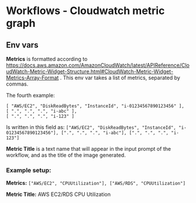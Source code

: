 # Workflows - Cloudwatch metric graph

## Env vars

**Metrics** is formatted according to https://docs.aws.amazon.com/AmazonCloudWatch/latest/APIReference/CloudWatch-Metric-Widget-Structure.html#CloudWatch-Metric-Widget-Metrics-Array-Format . This env var takes a list of metrics, separated by commas. 

The fourth example:
	
	[ "AWS/EC2", "DiskReadBytes", "InstanceId", "i-01234567890123456" ],
    [ ".", ".", ".", "i-abc" ],
    [ ".", ".", ".", "i-123" ]

Is written in this field as: `["AWS/EC2", "DiskReadBytes", "InstanceId", "i-01234567890123456"], [".", ".", ".", "i-abc"], [".", ".", ".", "i-123"]`

**Metric Title** is a text name that will appear in the input prompt of the workflow, and as the title of the image generated.

### Example setup:

**Metrics:** `["AWS/EC2", "CPUUtilization"], ["AWS/RDS", "CPUUtilization"]`

**Metric Title:** AWS EC2/RDS CPU Utilization

